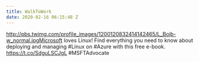 ```yaml
---
title: WalkToWork
date: 2020-02-16 06:15:48 Z
---
```


 http://pbs.twimg.com/profile_images/1200120832414142465/L_Bojb-w_normal.jpgMicrosoft loves Linux! Find everything you need to know about deploying and managing #Linux on #Azure with this free e-book. https://t.co/SdguLSCJgL #MSFTAdvocate